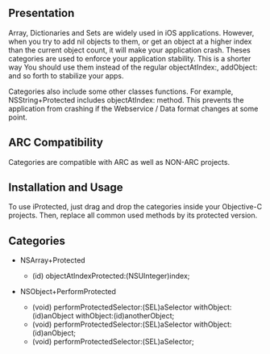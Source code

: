 Presentation
--------------

Array, Dictionaries and Sets are widely used in iOS applications. However, when you try to add nil objects to them, or get an object at a higher index than the current object count, it will make your application crash. Theses categories are used to enforce your application stability. This is a shorter way  You should use them instead of the regular objectAtIndex:, addObject: and so forth to stabilize your apps. 

Categories also include some other classes functions. For example, NSString+Protected includes objectAtIndex: method. This prevents the application from crashing if the Webservice / Data format changes at some point.


ARC Compatibility
--------------

Categories are compatible with ARC as well as NON-ARC projects.


Installation and Usage
--------------

To use iProtected, just drag and drop the categories inside your Objective-C projects. Then, replace all common used methods by its protected version.


Categories
--------------

- NSArray+Protected
	* (id) objectAtIndexProtected:(NSUInteger)index;   

- NSObject+PerformProtected
	* (void) performProtectedSelector:(SEL)aSelector withObject:(id)anObject withObject:(id)anotherObject;
	* (void) performProtectedSelector:(SEL)aSelector withObject:(id)anObject;
	* (void) performProtectedSelector:(SEL)aSelector;

